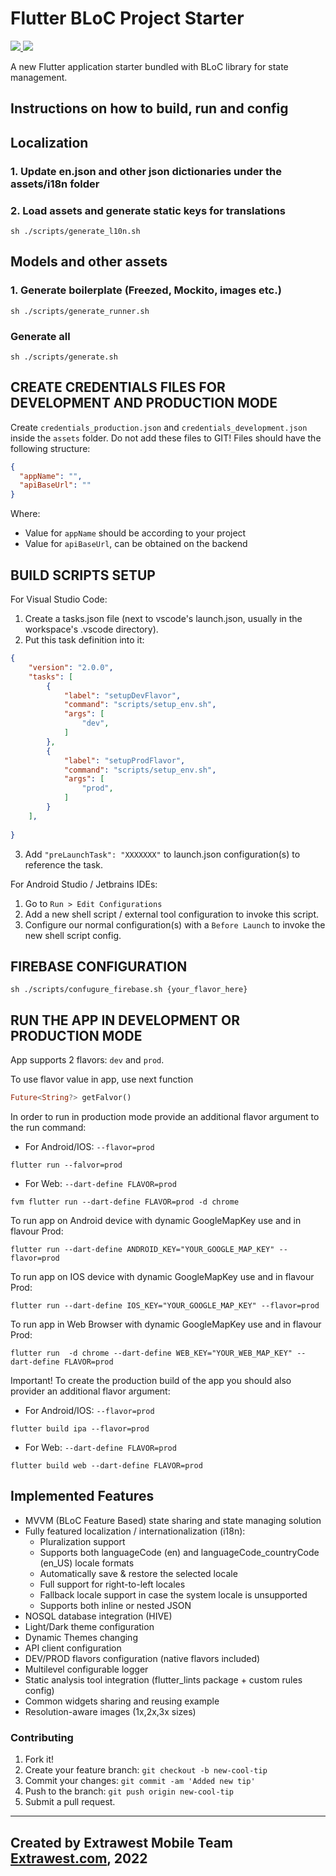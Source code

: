 # Flutter BLoC Project Starter

<a href="mailto:andriy.gulak@extrawest.com" alt="Contributors">
  <img src="https://img.shields.io/static/v1?label=Andriy Gulak&message=Maintainer&color=red" />
</a>
<a href="mailto:maksym.ostrovyj@extrawest.com" alt="Contributors">
  <img src="https://img.shields.io/static/v1?label=Maksym%20Ostrovyi&message=Contributor&color=red" />
</a>

A new Flutter application starter bundled with BLoC library for state management.

## Instructions on how to build, run and config
## Localization

### 1. Update en.json and other json dictionaries under the assets/i18n folder

### 2. Load assets and generate static keys for translations

```shell
sh ./scripts/generate_l10n.sh
```

## Models and other assets

### 1. Generate boilerplate (Freezed, Mockito, images etc.)

```shell
sh ./scripts/generate_runner.sh
```

### Generate all 

```shell
sh ./scripts/generate.sh
```

## CREATE CREDENTIALS FILES FOR DEVELOPMENT AND PRODUCTION MODE

Create `credentials_production.json` and `credentials_development.json` inside the `assets` folder.
Do not add these files to GIT!
Files should have the following structure:

```json
{
  "appName": "",
  "apiBaseUrl": ""
}
```
Where:
- Value for `appName` should be according to your project
- Value for `apiBaseUrl`, can be obtained on the backend

## BUILD SCRIPTS SETUP

For Visual Studio Code: 

1. Create a tasks.json file (next to vscode's launch.json, usually in the workspace's .vscode directory).
2. Put this task definition into it: 
```json
{
    "version": "2.0.0",
    "tasks": [
        {
            "label": "setupDevFlavor",
            "command": "scripts/setup_env.sh", 
            "args": [
                "dev",
            ]
        },
        {
            "label": "setupProdFlavor",
            "command": "scripts/setup_env.sh", 
            "args": [
                "prod",
            ]
        }
    ],
    
}
```
 
 3. Add `"preLaunchTask": "XXXXXXX"` to launch.json configuration(s) to reference the task.

 For Android Studio / Jetbrains IDEs:

 1. Go to `Run > Edit Configurations`
 2. Add a new shell script / external tool configuration to invoke this script.
 3. Configure our normal configuration(s) with a `Before Launch` to invoke the new shell script config.

## FIREBASE CONFIGURATION

```shell
sh ./scripts/confugure_firebase.sh {your_flavor_here}
```

## RUN THE APP IN DEVELOPMENT OR PRODUCTION MODE

App supports 2 flavors: `dev` and `prod`.

To use flavor value in app, use next function

```dart
Future<String?> getFalvor()
```

In order to run in production mode provide an additional flavor argument to the run
command:

- For Android/IOS:  `--flavor=prod`

```shell
flutter run --falvor=prod
```

- For Web: `--dart-define FLAVOR=prod`

```shell
fvm flutter run --dart-define FLAVOR=prod -d chrome
```

To run app on Android device with dynamic GoogleMapKey use and in flavour Prod:
```shell
flutter run --dart-define ANDROID_KEY="YOUR_GOOGLE_MAP_KEY" --flavor=prod
```
To run app on IOS device with dynamic GoogleMapKey use and in flavour Prod:
```shell
flutter run --dart-define IOS_KEY="YOUR_GOOGLE_MAP_KEY" --flavor=prod
```
To run app in Web Browser with dynamic GoogleMapKey use and in flavour Prod:
```shell
flutter run  -d chrome --dart-define WEB_KEY="YOUR_WEB_MAP_KEY" --dart-define FLAVOR=prod
```



Important! To create the production build of the app you should also provider an
additional flavor argument:

- For Android/IOS:  `--flavor=prod`

```shell
flutter build ipa --flavor=prod
```

- For Web: `--dart-define FLAVOR=prod`

```shell
flutter build web --dart-define FLAVOR=prod
```

## Implemented Features

- MVVM (BLoC Feature Based) state sharing and state managing solution
- Fully featured localization / internationalization (i18n):
    - Pluralization support
    - Supports both languageCode (en) and languageCode_countryCode (en_US) locale formats
    - Automatically save & restore the selected locale
    - Full support for right-to-left locales
    - Fallback locale support in case the system locale is unsupported
    - Supports both inline or nested JSON
- NOSQL database integration (HIVE)
- Light/Dark theme configuration
- Dynamic Themes changing
- API client configuration
- DEV/PROD flavors configuration (native flavors included)
- Multilevel configurable logger
- Static analysis tool integration (flutter_lints package + custom rules config)
- Common widgets sharing and reusing example
- Resolution-aware images (1x,2x,3x sizes)

### Contributing

1. Fork it!
1. Create your feature branch: `git checkout -b new-cool-tip`
1. Commit your changes: `git commit -am 'Added new tip'`
1. Push to the branch: `git push origin new-cool-tip`
1. Submit a pull request.

---
Created by Extrawest Mobile Team
[Extrawest.com](https://www.extrawest.com), 2022
---
